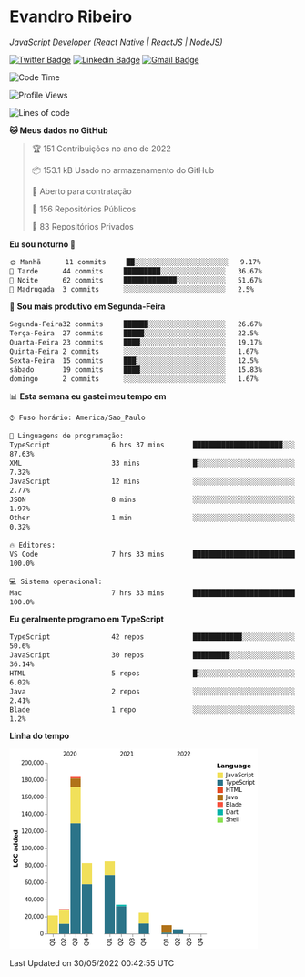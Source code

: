 # Evandro **Ribeiro**

*JavaScript Developer (React Native | ReactJS | NodeJS)*

[![Twitter Badge](https://img.shields.io/badge/-@ribeiroevandro-201B2D?style=flat-square&labelColor=201B2D&logo=twitter&logoColor=white&link=https://twitter.com/ribeiroevandro)](https://twitter.com/ribeiroevandro) 
[![Linkedin Badge](https://img.shields.io/badge/-Evandro%20Ribeiro-201B2D?style=flat-square&logo=Linkedin&logoColor=white&link=https://www.linkedin.com/in/ribeiroevandro)](https://www.linkedin.com/in/ribeiroevandro) 
[![Gmail Badge](https://img.shields.io/badge/-oi@ribeiroevandro.com.br-201B2D?style=flat-square&logo=Gmail&logoColor=white&link=mailto:oi@ribeiroevandro.com.br)](mailto:oi@ribeiroevandro.com.br)


<!--START_SECTION:waka-->
![Code Time](http://img.shields.io/badge/Code%20Time-0%20secs-blue)

![Profile Views](http://img.shields.io/badge/Visualizac%C3%B5es%20do%20perfil-4-blue)

![Lines of code](https://img.shields.io/badge/Desde%20o%20Hello%20World%20eu%20escrevi-475%20Thousand%20linhas%20de%20c%C3%B3digo-blue)

**🐱 Meus dados no GitHub** 

> 🏆 151 Contribuições no ano de 2022
 > 
> 📦 153.1 kB Usado no armazenamento do GitHub 
 > 
> 💼 Aberto para contratação
 > 
> 📜 156 Repositórios Públicos 
 > 
> 🔑 83 Repositórios Privados  
 > 
**Eu sou noturno 🦉** 

```text
🌞 Manhã      11 commits     ██░░░░░░░░░░░░░░░░░░░░░░░   9.17% 
🌆 Tarde      44 commits     █████████░░░░░░░░░░░░░░░░   36.67% 
🌃 Noite      62 commits     █████████████░░░░░░░░░░░░   51.67% 
🌙 Madrugada  3 commits      ░░░░░░░░░░░░░░░░░░░░░░░░░   2.5%

```
📅 **Sou mais produtivo em Segunda-Feira** 

```text
Segunda-Feira32 commits     ██████░░░░░░░░░░░░░░░░░░░   26.67% 
Terça-Feira  27 commits     █████░░░░░░░░░░░░░░░░░░░░   22.5% 
Quarta-Feira 23 commits     ████░░░░░░░░░░░░░░░░░░░░░   19.17% 
Quinta-Feira 2 commits      ░░░░░░░░░░░░░░░░░░░░░░░░░   1.67% 
Sexta-Feira  15 commits     ███░░░░░░░░░░░░░░░░░░░░░░   12.5% 
sábado       19 commits     ████░░░░░░░░░░░░░░░░░░░░░   15.83% 
domingo      2 commits      ░░░░░░░░░░░░░░░░░░░░░░░░░   1.67%

```


📊 **Esta semana eu gastei meu tempo em** 

```text
⌚︎ Fuso horário: America/Sao_Paulo

💬 Linguagens de programação: 
TypeScript               6 hrs 37 mins       ██████████████████████░░░   87.63% 
XML                      33 mins             █░░░░░░░░░░░░░░░░░░░░░░░░   7.32% 
JavaScript               12 mins             ░░░░░░░░░░░░░░░░░░░░░░░░░   2.77% 
JSON                     8 mins              ░░░░░░░░░░░░░░░░░░░░░░░░░   1.97% 
Other                    1 min               ░░░░░░░░░░░░░░░░░░░░░░░░░   0.32%

🔥 Editores: 
VS Code                  7 hrs 33 mins       █████████████████████████   100.0%

💻 Sistema operacional: 
Mac                      7 hrs 33 mins       █████████████████████████   100.0%

```

**Eu geralmente programo em TypeScript** 

```text
TypeScript               42 repos            ████████████░░░░░░░░░░░░░   50.6% 
JavaScript               30 repos            █████████░░░░░░░░░░░░░░░░   36.14% 
HTML                     5 repos             █░░░░░░░░░░░░░░░░░░░░░░░░   6.02% 
Java                     2 repos             ░░░░░░░░░░░░░░░░░░░░░░░░░   2.41% 
Blade                    1 repo              ░░░░░░░░░░░░░░░░░░░░░░░░░   1.2%

```


**Linha do tempo**

![Chart not found](https://raw.githubusercontent.com/ribeiroevandro/ribeiroevandro/master/charts/bar_graph.png) 


 Last Updated on 30/05/2022 00:42:55 UTC
<!--END_SECTION:waka-->
